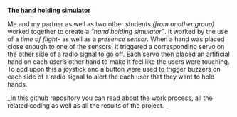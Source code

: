 **The hand holding simulator**

Me and my partner as well as two other students _(from another group)_ worked together to create a _“hand holding simulator”_. It worked by the use of a _time of flight_- as well as a _presence sensor_. When a hand was placed close enough to one of the sensors, it triggered a corresponding servo on the other side of a radio signal to go off. Each servo then placed an artificial hand on each user’s other hand to make it feel like the users were touching. To add upon this a joystick and a button were used to trigger buzzers on each side of a radio signal to alert the each user that they want to hold hands.

_In this github repository you can read about the work process, all the related coding as well as all the results of the project.
_
